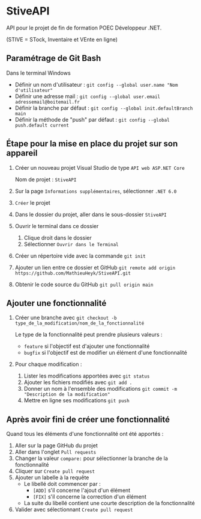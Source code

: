 # StiveAPI

API pour le projet de fin de formation POEC Développeur .NET.

(STIVE = STock, Inventaire et VEnte en ligne)


## Paramétrage de Git Bash

Dans le terminal Windows
- Définir un nom d'utilisateur : `git config --global user.name "Nom d'utilisateur"`
- Définir une adresse mail : `git config --global user.email adressemail@boitemail.fr`
- Définir la branche par défaut :  `git config --global init.defaultBranch main`
- Définir la méthode de "push" par défaut : `git config --global push.default current`


## Étape pour la mise en place du projet sur son appareil

1. Créer un nouveau projet Visual Studio de type `API web ASP.NET Core`

   Nom de projet : `StiveAPI`
2. Sur la page `Informations supplémentaires`, sélectionner `.NET 6.0`
3. `Créer` le projet
4. Dans le dossier du projet, aller dans le sous-dossier `StiveAPI`
5. Ouvrir le terminal dans ce dossier
   1. Clique droit dans le dossier
   2. Sélectionner `Ouvrir dans le Terminal`
6. Créer un répertoire vide avec la commande `git init`
7. Ajouter un lien entre ce dossier et GitHub
   `git remote add origin https://github.com/MathieuHeyk/StiveAPI.git`
8. Obtenir le code source du GitHub
   `git pull origin main`


## Ajouter une fonctionnalité

1. Créer une branche avec `git checkout -b type_de_la_modification/nom_de_la_fonctionnalité`

   Le type de la fonctionnalité peut prendre plusieurs valeurs :
   - `feature` si l'objectif est d'ajouter une fonctionnalité
   - `bugfix` si l'objectif est de modifier un élément d'une fonctionnalité
2. Pour chaque modification :
   1. Lister les modifications apportées avec `git status`
   2. Ajouter les fichiers modifiés avec `git add .`
   3. Donner un nom à l'ensemble des modifications `git commit -m "Description de la modification"`
   4. Mettre en ligne ses modifications `git push`


## Après avoir fini de créer une fonctionnalité

Quand tous les éléments d'une fonctionnalité ont été apportés :

1. Aller sur la page GitHub du projet
2. Aller dans l'onglet `Pull requests`
3. Changer la valeur `compare:` pour sélectionner la branche de la fonctionnalité
4. Cliquer sur `Create pull request`
5. Ajouter un labelle à la requête
   - Le libellé doit commencer par :
      - `[ADD]` s'il concerne l'ajout d'un élément
      - `[FIX]` s'il concerne la correction d'un élément
   - La suite du libellé contient une courte description de la fonctionnalité
6. Valider avec sélectionnant `Create pull request`